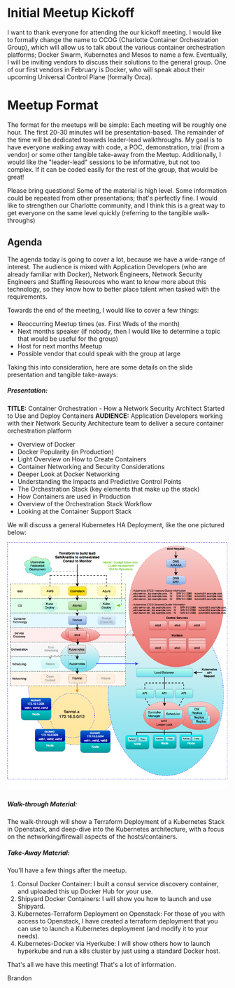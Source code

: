 # Initial Meetup Kickoff

I want to thank everyone for attending the our kickoff meeting. I would like to formally change the name to CCOG (Charlotte Container Orchestration Group), which will allow us to talk about the various container orchestration platforms; Docker Swarm, Kubernetes and Mesos to name a few. Eventually, I will be inviting vendors to discuss their solutions to the general group. One of our first vendors in February is Docker, who will speak about their upcoming Universal Control Plane (formally Orca).

# Meetup Format

The format for the meetups will be simple:
Each meeting will be roughly one hour. The first 20-30 minutes will be presentation-based. The remainder of the time will be dedicated towards leader-lead walkthroughs. My goal is to have everyone walking away with code, a POC, demonstration, trial (from a vendor) or some other tangible take-away from the Meetup. Additionally, I would like the "leader-lead" sessions to be informative, but not too complex. If it can be coded easily for the rest of the group, that would be great!

Please bring questions! Some of the material is high level. Some information could be repeated from other presentations; that's perfectly fine. I would like to strengthen our Charlotte community, and I think this is a great way to get everyone on the same level quickly (referring to the tangible walk-throughs)

## Agenda

The agenda today is going to cover a lot, because we have a wide-range of interest. The audience is mixed with Application Developers (who are already familiar with Docker), Network Engineers, Network Security Engineers and Staffing Resources who want to know more about this technology, so they know how to better place talent when tasked with the requirements.

Towards the end of the meeting, I would like to cover a few things:
* Reoccurring Meetup times (ex. First Weds of the month)
* Next months speaker (if nobody, then I would like to determine a topic that would be useful for the group)
* Host for next months Meetup
* Possible vendor that could speak with the group at large

Taking this into consideration, here are some details on the slide presentation and tangible take-aways:

##### Presentation:
**TITLE:** Container Orchestration - How a Network Security Architect Started to Use and Deploy Containers
**AUDIENCE:** Application Developers working with their Network Security Architecture team to deliver a secure container orchestration platform

* Overview of Docker
* Docker Popularity (in Production)
* Light Overview on How to Create Containers
* Container Networking and Security Considerations
 * Deeper Look at Docker Networking
 * Understanding the Impacts and Predictive Control Points
* The Orchestration Stack (key elements that make up the stack)
* How Containers are used in Production
* Overview of the Orchestration Stack Workflow
* Looking at the Container Support Stack

We will discuss a general Kubernetes HA Deployment, like the one pictured below:

![Kubernetes HA Deployment Architecture](https://github.com/v1k0d3n/meetup-ccog/blob/master/001/Kubernetes-HA-Deployment.png)

##### Walk-through Material:
The walk-through will show a Terraform Deployment of a Kubernetes Stack in Openstack, and deep-dive into the Kubernetes architecture, with a focus on the networking/firewall aspects of the hosts/containers.

##### Take-Away Material:
You'll have a few things after the meetup.
1. Consul Docker Container: I built a consul service discovery container, and uploaded this up Docker Hub for your use.
2. Shipyard Docker Containers: I will show you how to launch and use Shipyard.
3. Kubernetes-Terraform Deployment on Openstack: For those of you with access to Openstack, I have created a terraform deployment that you can use to launch a Kubernetes deployment (and modify it to your needs).
4. Kubernetes-Docker via Hyerkube: I will show others how to launch hyperkube and run a k8s cluster by just using a standard Docker host.

That's all we have this meeting! That's a lot of information.

Brandon
